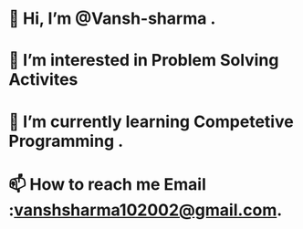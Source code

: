 # 👋 Hi, I’m @Vansh-sharma .
# 👀 I’m interested in Problem Solving Activites
# 🌱 I’m currently learning Competetive Programming .
# 📫 How to reach me Email :vanshsharma102002@gmail.com.
